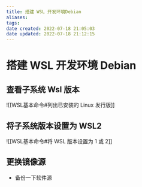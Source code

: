 ```yaml
---
title: 搭建 WSL 开发环境Debian
aliases: 
tags: 
date created: 2022-07-18 21:05:03
date updated: 2022-07-18 21:12:15
---
```


# 搭建 WSL 开发环境 Debian

## 查看子系统 Wsl 版本

![[WSL基本命令#列出已安装的 Linux 发行版]]

## 将子系统版本设置为 WSL2

![[WSL基本命令#将 WSL 版本设置为 1 或 2]]

## 更换镜像源
- 备份一下软件源
